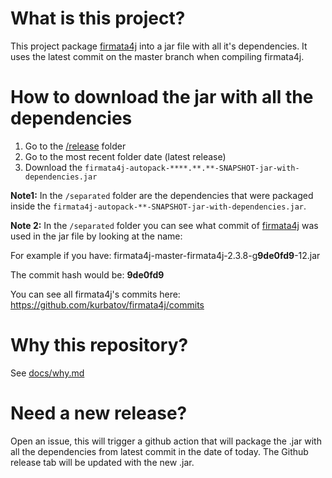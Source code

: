 # What is this project?
This project package [firmata4j](https://github.com/kurbatov/firmata4j) 
into a jar file with all it's dependencies.
It uses the latest commit on the master branch when compiling firmata4j.

# How to download the jar with all the dependencies
1. Go to the [/release](/releases) folder
2. Go to the most recent folder date (latest release)
3. Download the `firmata4j-autopack-****.**.**-SNAPSHOT-jar-with-dependencies.jar`

**Note1:** In the `/separated` folder are the dependencies that were packaged inside the 
`firmata4j-autopack-**-SNAPSHOT-jar-with-dependencies.jar`.

**Note 2:** In the `/separated` folder you can see what commit of [firmata4j](https://github.com/kurbatov/firmata4j)
was used in the jar file by looking at the name:

For example if you have: firmata4j-master-firmata4j-2.3.8-g**9de0fd9**-12.jar

The commit hash would be: **9de0fd9**

You can see all firmata4j's commits here: https://github.com/kurbatov/firmata4j/commits
# Why this repository?
See [docs/why.md](/docs/why.md)

# Need a new release?
Open an issue, this will trigger a github action that will package the .jar with all the dependencies from latest commit in the date of today. The Github release tab will be updated with the new .jar.
